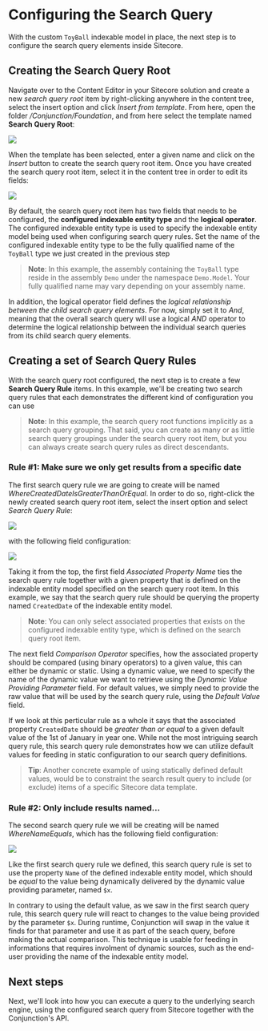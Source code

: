 # Configuring the Search Query

With the custom ``ToyBall`` indexable model in place, the next step is to configure the search query elements inside Sitecore.

## Creating the Search Query Root

Navigate over to the Content Editor in your Sitecore solution and create a new *search query root* item by right-clicking anywhere in the content tree, select the insert option and click *Insert from template*. From here, open the folder */Conjunction/Foundation*, and from here select the template named **Search Query Root**:

![](images/basic-insert-search-query-root.png)

When the template has been selected, enter a given name and click on the *Insert* button to create the search query root item. Once you have created the search query root item, select it in the content tree in order to edit its fields:

![](images/basic-configure-search-query-root.png)

By default, the search query root item has two fields that needs to be configured, the **configured indexable entity type** and the **logical operator**. The configured indexable entity type is used to specify the indexable entity model being used when configuring search query rules. Set the name of the configured indexable entity type to be the fully qualified name of the ``ToyBall`` type we just created in the previous step 

> **Note**: In this example, the assembly containing the ``ToyBall`` type reside in the assembly ``Demo`` under the namespace ``Demo.Model``. Your fully qualified name may vary depending on your assembly name. 

In addition, the logical operator field defines the *logical relationship between the child search query elements*. For now, simply set it to *And*, meaning that the overall search query will use a logical *AND* operator to determine the logical relationship between the individual search queries from its child search query elements.

## Creating a set of Search Query Rules

With the search query root configured, the next step is to create a few **Search Query Rule** items. In this example, we'll be creating two search query rules that each demonstrates the different kind of configuration you can use

> **Note**: In this example, the search query root functions implicitly as a search query grouping. That said, you can create as many or as little search query groupings under the search query root item, but you can always create search query rules as direct descendants.

### Rule #1: Make sure we only get results from a specific date

The first search query rule we are going to create will be named *WhereCreatedDateIsGreaterThanOrEqual*. In order to do so, right-click the newly created search query root item, select the insert option and select *Search Query Rule*:

![](images/basic-insert-search-query-rule.png)

with the following field configuration:

![](images/basic-configure-search-query-rule-defaultvalue.png)

Taking it from the top, the first field *Associated Property Name* ties the search query rule together with a given property that is defined on the indexable entity model specified on the search query root item. In this example, we say that the search query rule should be querying the property named ``CreatedDate`` of the indexable entity model.

> **Note**: You can only select associated properties that exists on the configured indexable entity type, which is defined on the search query root item. 

The next field *Comparison Operator* specifies, how the associated property should be compared (using binary operators) to a given value, this can either be dynamic or static. Using a dynamic value, we need to specify the name of the dynamic value we want to retrieve using the *Dynamic Value Providing Parameter* field. For default values, we simply need to provide the raw value that will be used by the search query rule, using the *Default Value* field. 

If we look at this perticular rule as a whole it says that the associated property ``CreatedDate`` should be *greater than or equal* to a given default value of the 1st of January in year one. While not the most intriguing search query rule, this search query rule demonstrates how we can utilize default values for feeding in static configuration to our search query definitions. 

> **Tip**: Another concrete example of using statically defined default values, would be to constraint the search result query to include (or exclude) items of a specific Sitecore data template.

### Rule #2: Only include results named...

The second search query rule we will be creating will be named *WhereNameEquals*, which has the following field configuration:

![](images/basic-configure-search-query-rule-dynamicvalue.png)

Like the first search query rule we defined, this search query rule is set to use the property ``Name`` of the defined indexable entity model, which should be *equal* to the value being dynamically delivered by the dynamic value providing parameter, named ``$x``. 

In contrary to using the default value, as we saw in the first search query rule, this search query rule will react to changes to the value being provided by the parameter ``$x``. During runtime, Conjunction will swap in the value it finds for that parameter and use it as part of the seach query, before making the actual comparison. This technique is usable for feeding in informations that requires involment of dynamic sources, such as the end-user providing the name of the indexable entity model.

## Next steps

Next, we'll look into how you can execute a query to the underlying search engine, using the configured search query from Sitecore together with the Conjunction's API.